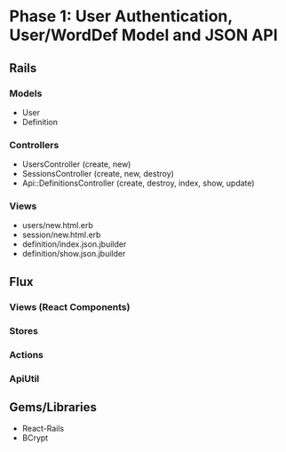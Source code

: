 # Phase 1: User Authentication, User/WordDef Model and JSON API

## Rails
### Models
* User
* Definition

### Controllers
* UsersController (create, new)
* SessionsController (create, new, destroy)
* Api::DefinitionsController (create, destroy, index, show, update)

### Views
* users/new.html.erb
* session/new.html.erb
* definition/index.json.jbuilder
* definition/show.json.jbuilder

## Flux
### Views (React Components)

### Stores

### Actions

### ApiUtil

## Gems/Libraries
* React-Rails
* BCrypt
